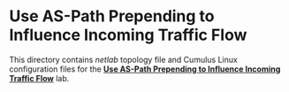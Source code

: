 # Use AS-Path Prepending to Influence Incoming Traffic Flow

This directory contains *netlab* topology file and Cumulus Linux configuration files for the **[Use AS-Path Prepending to Influence Incoming Traffic Flow](../../docs/policy/7-prepend.md)** lab.
